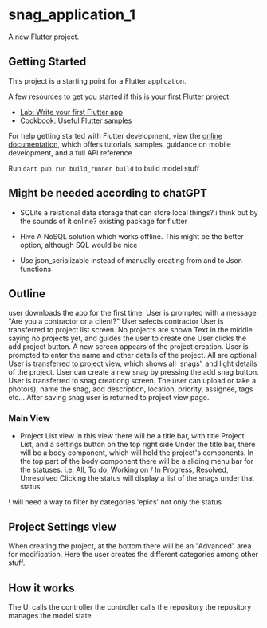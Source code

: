 # snag_application_1

A new Flutter project.

## Getting Started

This project is a starting point for a Flutter application.

A few resources to get you started if this is your first Flutter project:

- [Lab: Write your first Flutter app](https://docs.flutter.dev/get-started/codelab)
- [Cookbook: Useful Flutter samples](https://docs.flutter.dev/cookbook)

For help getting started with Flutter development, view the
[online documentation](https://docs.flutter.dev/), which offers tutorials,
samples, guidance on mobile development, and a full API reference.


Run
```dart pub run build_runner build```
to build model stuff

## Might be needed according to chatGPT
- SQLite
a relational data storage that can store local things? i think but by the sounds of it online?
existing package for flutter

- Hive
A NoSQL solution which works offline. This might be the better option, although SQL would be nice


- Use json_serializable instead of manually creating from and to Json functions



## Outline

user downloads the app for the first time.
User is prompted with a message "Are you a contractor or a client?"
User selects contractor
User is transferred to project list screen.
No projects are shown
Text in the middle saying no projects yet, and guides the user to create one
User clicks the add project button.
A new screen appears of the project creation.
User is prompted to enter the name and other details of the project. All are optional
User is transferred to project view, which shows all 'snags', and light details of the project.
User can create a new snag by pressing the add snag button.
User is transferred to snag creationg screen.
The user can upload or take a photo(s), name the snag, add description, location, priority, assignee, tags etc...
After saving snag user is returned to project view page.


### Main View
- Project List view
In this view there will be a title bar, with title Project List, and a settings button on the top right side
Under the title bar, there will be a body component, which will hold the project's components.
In the top part of the body component there will be a sliding menu bar for the statuses.
    i.e. All, To do, Working on / In Progress, Resolved, Unresolved
Clicking the status will display a list of the snags under that status

! will need a way to filter by categories 'epics' not only the status



## Project Settings view
When creating the project, at the bottom there will be an "Advanced" area for modification.
Here the user creates the different categories among other stuff. 







## How it works

The UI calls the controller
the controller calls the repository
the repository manages the model state
